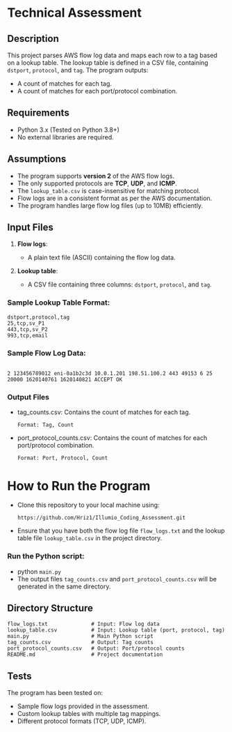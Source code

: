 # Technical Assessment

## Description
This project parses AWS flow log data and maps each row to a tag based on a lookup table. The lookup table is defined in a CSV file, containing `dstport`, `protocol`, and `tag`. The program outputs:

- A count of matches for each tag.
- A count of matches for each port/protocol combination.

## Requirements
- Python 3.x (Tested on Python 3.8+)
- No external libraries are required.

## Assumptions
- The program supports **version 2** of the AWS flow logs.
- The only supported protocols are **TCP**, **UDP**, and **ICMP**.
- The `lookup_table.csv` is case-insensitive for matching protocol.
- Flow logs are in a consistent format as per the AWS documentation.
- The program handles large flow log files (up to 10MB) efficiently.

## Input Files
1. **Flow logs**: 
   - A plain text file (ASCII) containing the flow log data.
  
2. **Lookup table**: 
   - A CSV file containing three columns: `dstport`, `protocol`, and `tag`.

### Sample Lookup Table Format:
```csv
dstport,protocol,tag
25,tcp,sv_P1
443,tcp,sv_P2
993,tcp,email
```
### Sample Flow Log Data:

```

2 123456789012 eni-0a1b2c3d 10.0.1.201 198.51.100.2 443 49153 6 25 20000 1620140761 1620140821 ACCEPT OK

```

### Output Files
  - tag_counts.csv: Contains the count of matches for each tag.

    `Format: Tag, Count`

  - port_protocol_counts.csv: Contains the count of matches for each port/protocol combination.

    `Format: Port, Protocol, Count`

# How to Run the Program

  - Clone this repository to your local machine using:
    ```
    https://github.com/Hriz1/Illumio_Coding_Assessment.git
    ```

  - Ensure that you have both the flow log file `flow_logs.txt` and the lookup table file `lookup_table.csv` in the project directory.

### Run the Python script:
  - python `main.py`
  -  The output files `tag_counts.csv` and `port_protocol_counts.csv` will be generated in the same directory.

## Directory Structure

```
flow_logs.txt              # Input: Flow log data
lookup_table.csv           # Input: Lookup table (port, protocol, tag)
main.py                    # Main Python script
tag_counts.csv             # Output: Tag counts
port_protocol_counts.csv   # Output: Port/protocol counts
README.md                  # Project documentation
```

## Tests

The program has been tested on:
  - Sample flow logs provided in the assessment.
  - Custom lookup tables with multiple tag mappings.
  - Different protocol formats (TCP, UDP, ICMP).
